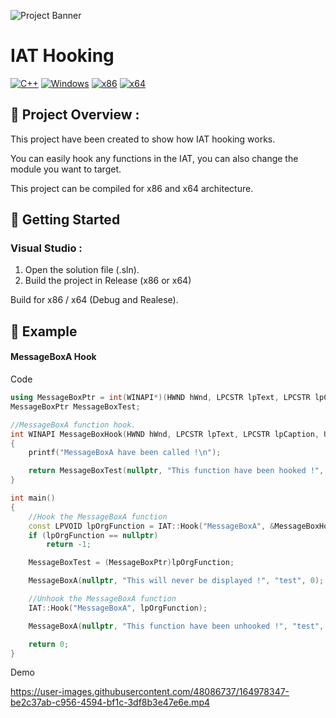 ![Project Banner](https://github.com/adamhlt/IAT-Hooking/blob/main/Ressources/banner.png)

# IAT Hooking

[![C++](https://img.shields.io/badge/language-C%2B%2B-%23f34b7d.svg?style=for-the-badge&logo=appveyor)](https://en.wikipedia.org/wiki/C%2B%2B) [![Windows](https://img.shields.io/badge/platform-Windows-0078d7.svg?style=for-the-badge&logo=appveyor)](https://en.wikipedia.org/wiki/Microsoft_Windows) [![x86](https://img.shields.io/badge/arch-x86-red.svg?style=for-the-badge&logo=appveyor)](https://en.wikipedia.org/wiki/X86) [![x64](https://img.shields.io/badge/arch-x64-green.svg?style=for-the-badge&logo=appveyor)](https://en.wikipedia.org/wiki/X64)

## :open_book: Project Overview :

This project have been created to show how IAT hooking works. 

You can easily hook any functions in the IAT, you can also change the module you want to target.

This project can be compiled for x86 and x64 architecture.

## :rocket: Getting Started

### Visual Studio :

1. Open the solution file (.sln).
2. Build the project in Release (x86 or x64)

Build for x86 / x64 (Debug and Realese).

## :test_tube: Example

#### MessageBoxA Hook

Code

```cpp
using MessageBoxPtr = int(WINAPI*)(HWND hWnd, LPCSTR lpText, LPCSTR lpCaption, UINT uType);
MessageBoxPtr MessageBoxTest;

//MessageBoxA function hook.
int WINAPI MessageBoxHook(HWND hWnd, LPCSTR lpText, LPCSTR lpCaption, UINT uType)
{
	printf("MessageBoxA have been called !\n");

	return MessageBoxTest(nullptr, "This function have been hooked !", "test", 0);
}

int main()
{
	//Hook the MessageBoxA function
	const LPVOID lpOrgFunction = IAT::Hook("MessageBoxA", &MessageBoxHook);
	if (lpOrgFunction == nullptr)
		return -1;

	MessageBoxTest = (MessageBoxPtr)lpOrgFunction;

	MessageBoxA(nullptr, "This will never be displayed !", "test", 0);

	//Unhook the MessageBoxA function
	IAT::Hook("MessageBoxA", lpOrgFunction);

	MessageBoxA(nullptr, "This function have been unhooked !", "test", 0);

	return 0;
}
```
Demo

https://user-images.githubusercontent.com/48086737/164978347-be2c37ab-c956-4594-bf1c-3df8b3e47e6e.mp4
